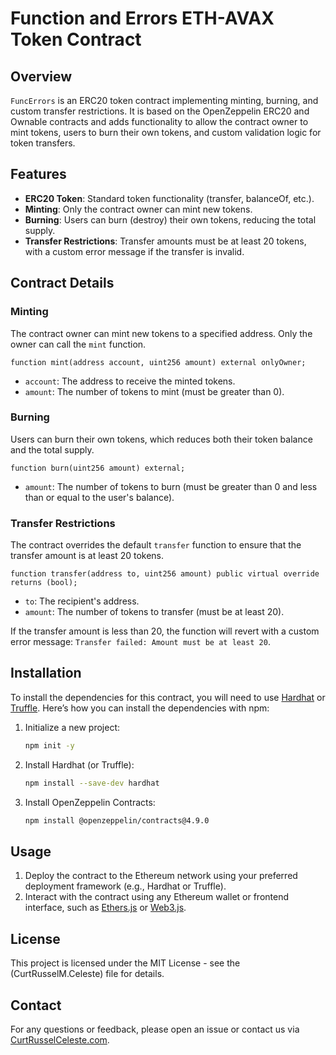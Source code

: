 
# Function and Errors ETH-AVAX Token Contract

## Overview

`FuncErrors` is an ERC20 token contract implementing minting, burning, and custom transfer restrictions. It is based on the OpenZeppelin ERC20 and Ownable contracts and adds functionality to allow the contract owner to mint tokens, users to burn their own tokens, and custom validation logic for token transfers.

## Features

- **ERC20 Token**: Standard token functionality (transfer, balanceOf, etc.).
- **Minting**: Only the contract owner can mint new tokens.
- **Burning**: Users can burn (destroy) their own tokens, reducing the total supply.
- **Transfer Restrictions**: Transfer amounts must be at least 20 tokens, with a custom error message if the transfer is invalid.

## Contract Details

### Minting

The contract owner can mint new tokens to a specified address. Only the owner can call the `mint` function.

```solidity
function mint(address account, uint256 amount) external onlyOwner;
```

- `account`: The address to receive the minted tokens.
- `amount`: The number of tokens to mint (must be greater than 0).

### Burning

Users can burn their own tokens, which reduces both their token balance and the total supply.

```solidity
function burn(uint256 amount) external;
```

- `amount`: The number of tokens to burn (must be greater than 0 and less than or equal to the user's balance).

### Transfer Restrictions

The contract overrides the default `transfer` function to ensure that the transfer amount is at least 20 tokens.

```solidity
function transfer(address to, uint256 amount) public virtual override returns (bool);
```

- `to`: The recipient's address.
- `amount`: The number of tokens to transfer (must be at least 20).

If the transfer amount is less than 20, the function will revert with a custom error message: `Transfer failed: Amount must be at least 20`.

## Installation

To install the dependencies for this contract, you will need to use [Hardhat](https://hardhat.org/) or [Truffle](https://www.trufflesuite.com/truffle). Here’s how you can install the dependencies with npm:

1. Initialize a new project:

    ```bash
    npm init -y
    ```

2. Install Hardhat (or Truffle):

    ```bash
    npm install --save-dev hardhat
    ```

3. Install OpenZeppelin Contracts:

    ```bash
    npm install @openzeppelin/contracts@4.9.0
    ```

## Usage

1. Deploy the contract to the Ethereum network using your preferred deployment framework (e.g., Hardhat or Truffle).
2. Interact with the contract using any Ethereum wallet or frontend interface, such as [Ethers.js](https://docs.ethers.io/) or [Web3.js](https://web3js.readthedocs.io/).

## License

This project is licensed under the MIT License - see the (CurtRusselM.Celeste) file for details.

## Contact

For any questions or feedback, please open an issue or contact us via [CurtRusselCeleste.com](https://www.facebook.com/profile.php?id=100069766380432&mibextid=ZbWKwL).

```
